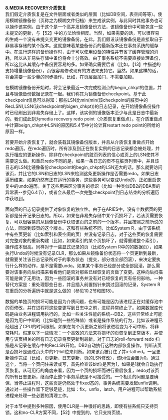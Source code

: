 **8.MEDIA RECOVERY介质恢复**  
我们假定介质恢复是在文件层面或者类似的层面（比如DB空间，表空间等等）。使用模糊镜像备份（页称之为模糊文件归档）来生成该实例，与此同时其他事务也可以操作该实例。由于这个是一个高并发镜像备份方法，该镜像备份中可能包含一些未提交的更新，与【52】中的方法恰恰相反。当然，如果需要的话，可以很容易的生成一个没有未提交变更的镜像备份。在此，我们假设该镜像备份是直接取自于非易事存储的某个版本。这就意味着某些备份页的最新版本还在事务系统的缓存中。在进行这样的备份操作时，由于可以使用设备的特性并节省了缓存管理的消耗，所以从非易失存储中备份将会十分高效。由于事务系统不需要直接处理备份，所以这比从其缓存中备份要容易的多。如果确实需要后者（比如，【13】中描述的支持增量镜像备份），页很容易修改现有的方法来支持它。当然，如果这样的话，将会需要一些少量的同步操作。比如，在页层面加闩，不需要加锁。  

在模糊镜像备份开始时，将会记录最近一次完成检测点的begin_chkpt的位置，并且与镜像备份数据记录在一起。我们称其为镜像备份checkpoint。基于此checkpoint信息可以得知：那些LSN比min(min(该checkpoint的脏页中的RecLSN),LSN(该checkpoint的bigen_chkpt))的日志记录，在开始镜像备份操作时已经刷出到非易失存储上了。这样，该实例的镜像版本至少与此是日志中最新的。我们成此刻为media recovery redo point（介质恢复重做点）。在介质重做点中计算beign_chkpt中LSN的原因和5.4节中讨论计算restart redo point的所给的原因一样。  

若要开始介质恢复了，就会装载其镜像备份版本，并且从介质恢复重做点开始redo遍历。在redo遍历时，所有涉及到正在恢复实例的日志记录都会被处理，并执行相应的更新操作，除非在checkpoint的脏页列表的信心或页上的LSN使其不需要这么做。和重启redo不同的是，如果一条日志的页不在脏页列表中，并且该日志的LSN比镜像备份checkpoint的begin_chkpt的LSN还大的话，那么就要访问该页，并比它的LSN和日志的LSN来检测这条更新操作是否需要redo。如果日志遍历结束，如果仍然有正在运行的事务，这些事务可以变成Undo的，正如重启恢复中的undo遍历。关于这些用来区分事务的标识（比如一种类似DB2的DBA表的异常表--参见6.4节），或者会从最后一次完整checkpoint到日志结束的分析遍历中获取到。  

面向页的日志记录提供了对象恢复的独立性。由于在ARIES中，没有个数据页的更新都是分开记录日志的。所以，如果在非易失存储中某个页损坏了，若该页需要恢复，可以很容易的从镜像备份中获取该页的之前的一个版本，并且按照之前所说的方法，回滚到该页的这个版本。这和有些系统不同，比如System R，由于该系统中有些页更新（比如索引和表空间的页）并没有记录日志，对于这些页的恢复需要对完整对象的重新构建（比如，如果索引的某个页损坏了，就得重建整个索引），操作成本很高。同样对于一些显式记录的页（比如System R中的的数据页），如果执行Undo的时候没有记录CLR，那么如果从镜像备份状态将一个页更新到最新，就需要关注该日志记录所对于的事务状态（提交，部分或全部回滚），来决定要执行什么样的动作，是不是需要undo。如果某个事务已经部分或全部回滚，那么需要对该事务向后扫描来看看他们是否对那些已经恢复的页做了变更。这种向后扫描可能是做了无用功，因为一些回滚的事务并没有对已经恢复的页有任何影响。一种替代方案是：重处理那些日志，并且插入前置指针来跳过回滚的记录，System R在重启的分析遍历中就是这么做的（参见10.2节和图18）。  

数据的单独页的损坏可能是因为介质问题，也有可能是因为该进程正在对缓存池中的页修改，并在进程将这些变更写到日志中之前，进程异常终止了。如果数据库代码是由业务进程调用执行的，比如一些关注性能的系统--DB2，这些异常终止可能是因为用户中断的（比如碰到一些特殊值）或者是操作系统的行为，比如该进程已经超出了CPU的时间限制。如果在每个页更新之前将该进程变为不可中断，将非常耗时。假定以下一些情况：一个高效的方法来将损坏的页恢复到正常版本，并使用与该页相关的所有日志记录将页更新到最新。对于日志的roll-forward redo 扫描是从记录在缓存中的RecLSN开始。DB2自动执行这种内部恢复操作。判断该页是否损坏是通过页头中的1个bit位来判断。如果该页被订住了并x-lathed。一旦更新操作完成（比如，页更新，日志更新，页的LSN修改），该bit位会置为0。通过这个，当将一个页闩住来读或写，首先检查该bit位是否为1，如果是1就会自动执行页恢复。从可用行的角度来看，因为一个页的损坏而进行重启恢复，redo对该页的所有日志更新，继而停止整个事务系统是不可接受的。一个相关的问题是要确保，当停止进程时，这些页是仍然处于fixed态的，事务系统需要发起unfix调用。通过对一些操作留下足够足迹，比如：fix，unfix，latch，用户进程可以帮助系统进程来处理一些必要的清理工作。  

对于本节中提到多种原因，使用CLR是一种很好的思路，即使有些系统只支持页锁。这和no-CLR方案不同，【52】中提到的，它只支持页锁。